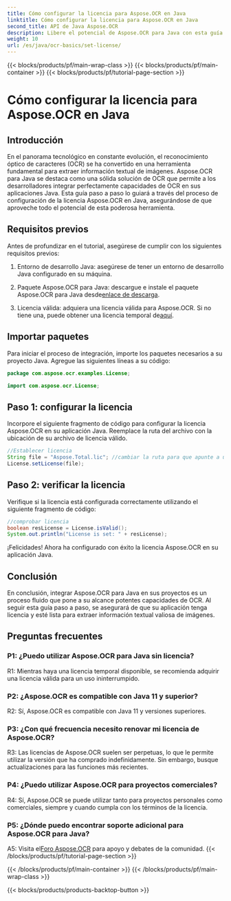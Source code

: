 ```yaml
---
title: Cómo configurar la licencia para Aspose.OCR en Java
linktitle: Cómo configurar la licencia para Aspose.OCR en Java
second_title: API de Java Aspose.OCR
description: Libere el potencial de Aspose.OCR para Java con esta guía paso a paso. Configure su licencia sin esfuerzo y mejore sus capacidades de OCR.
weight: 10
url: /es/java/ocr-basics/set-license/
---
```


{{< blocks/products/pf/main-wrap-class >}}
{{< blocks/products/pf/main-container >}}
{{< blocks/products/pf/tutorial-page-section >}}

# Cómo configurar la licencia para Aspose.OCR en Java

## Introducción

En el panorama tecnológico en constante evolución, el reconocimiento óptico de caracteres (OCR) se ha convertido en una herramienta fundamental para extraer información textual de imágenes. Aspose.OCR para Java se destaca como una sólida solución de OCR que permite a los desarrolladores integrar perfectamente capacidades de OCR en sus aplicaciones Java. Esta guía paso a paso lo guiará a través del proceso de configuración de la licencia Aspose.OCR en Java, asegurándose de que aproveche todo el potencial de esta poderosa herramienta.

## Requisitos previos

Antes de profundizar en el tutorial, asegúrese de cumplir con los siguientes requisitos previos:

1. Entorno de desarrollo Java: asegúrese de tener un entorno de desarrollo Java configurado en su máquina.

2.  Paquete Aspose.OCR para Java: descargue e instale el paquete Aspose.OCR para Java desde[enlace de descarga](https://releases.aspose.com/ocr/java/).

3. Licencia válida: adquiera una licencia válida para Aspose.OCR. Si no tiene una, puede obtener una licencia temporal de[aquí](https://purchase.aspose.com/temporary-license/).

## Importar paquetes

Para iniciar el proceso de integración, importe los paquetes necesarios a su proyecto Java. Agregue las siguientes líneas a su código:

```java
package com.aspose.ocr.examples.License;

import com.aspose.ocr.License;
```

## Paso 1: configurar la licencia

Incorpore el siguiente fragmento de código para configurar la licencia Aspose.OCR en su aplicación Java. Reemplace la ruta del archivo con la ubicación de su archivo de licencia válido.

```java
//Establecer licencia
String file = "Aspose.Total.lic"; //cambiar la ruta para que apunte a una licencia válida
License.setLicense(file);
```

## Paso 2: verificar la licencia

Verifique si la licencia está configurada correctamente utilizando el siguiente fragmento de código:

```java
//comprobar licencia
boolean resLicense = License.isValid();
System.out.println("License is set: " + resLicense);
```

¡Felicidades! Ahora ha configurado con éxito la licencia Aspose.OCR en su aplicación Java.

## Conclusión

En conclusión, integrar Aspose.OCR para Java en sus proyectos es un proceso fluido que pone a su alcance potentes capacidades de OCR. Al seguir esta guía paso a paso, se asegurará de que su aplicación tenga licencia y esté lista para extraer información textual valiosa de imágenes.

## Preguntas frecuentes

### P1: ¿Puedo utilizar Aspose.OCR para Java sin licencia?

R1: Mientras haya una licencia temporal disponible, se recomienda adquirir una licencia válida para un uso ininterrumpido.

### P2: ¿Aspose.OCR es compatible con Java 11 y superior?

R2: Sí, Aspose.OCR es compatible con Java 11 y versiones superiores.

### P3: ¿Con qué frecuencia necesito renovar mi licencia de Aspose.OCR?

R3: Las licencias de Aspose.OCR suelen ser perpetuas, lo que le permite utilizar la versión que ha comprado indefinidamente. Sin embargo, busque actualizaciones para las funciones más recientes.

### P4: ¿Puedo utilizar Aspose.OCR para proyectos comerciales?

R4: Sí, Aspose.OCR se puede utilizar tanto para proyectos personales como comerciales, siempre y cuando cumpla con los términos de la licencia.

### P5: ¿Dónde puedo encontrar soporte adicional para Aspose.OCR para Java?

 A5: Visita el[Foro Aspose.OCR](https://forum.aspose.com/c/ocr/16) para apoyo y debates de la comunidad.
{{< /blocks/products/pf/tutorial-page-section >}}

{{< /blocks/products/pf/main-container >}}
{{< /blocks/products/pf/main-wrap-class >}}

{{< blocks/products/products-backtop-button >}}
